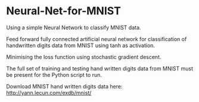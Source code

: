 # Neural-Net-for-MNIST
Using a simple Neural Network to classify MNIST data.

Feed forward fully connected artificial neural network for classification of handwritten digits data from MNIST using tanh as activation.

Minimising the loss function using stochastic gradient descent.

The full set of training and testing hand written digits data from MNIST must be present for the Python script to run.

Download MNIST hand written digits data here:
http://yann.lecun.com/exdb/mnist/
